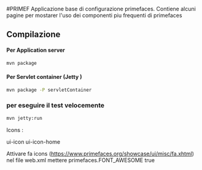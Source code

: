 #PRIMEF
Applicazione base di configurazione primefaces.
Contiene alcuni pagine per mostarer l'uso dei componenti piu frequenti di primefaces

## Compilazione
#### Per Application server
``` bash
mvn package
```
#### Per Servlet container (Jetty )

``` bash
mvn package -P servletContainer
```

### per eseguire il test velocemente
``` bash
mvn jetty:run
```

Icons :

ui-icon ui-icon-home

Attivare fa icons (https://www.primefaces.org/showcase/ui/misc/fa.xhtml)
  nel file web.xml mettere
         <context-param>
            <param-name>primefaces.FONT_AWESOME</param-name>
            <param-value>true</param-value>
         </context-param>
